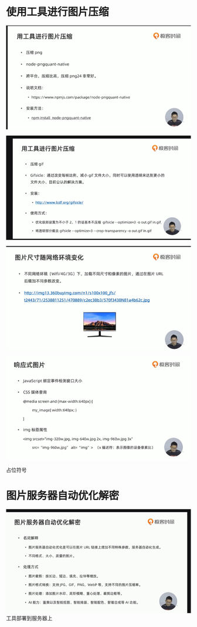 # 使用工具进行图片压缩

![这是图片](img/1.png)


![这是图片](img/2.png)

![这是图片](img/3.png)


![这是图片](img/4.png)


占位符号


# 图片服务器自动优化解密

![这是图片](img/5.png)
工具部署到服务器上